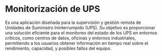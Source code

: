 # Monitorización de UPS
 Es una aplicación diseñada para la supervisión y gestión remota de Unidades de Suministro Ininterrumpido (UPS). Su objetivo es proporcionar una solución eficiente para el monitoreo del estado de los UPS en entornos críticos, como centros de datos, oficinas y entornos industriales, permitiendo a los usuarios obtener información en tiempo real sobre el rendimiento, capacidad, y posibles fallos del equipo.
